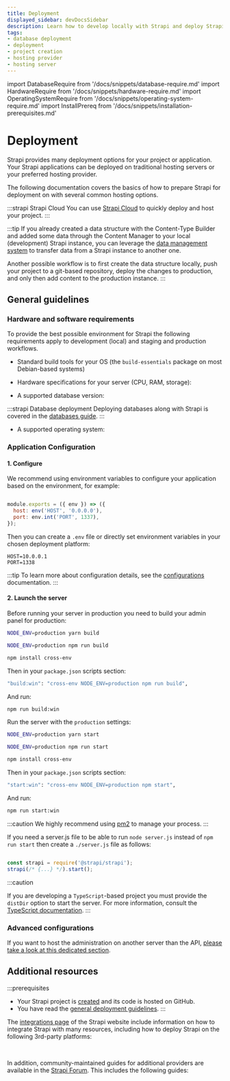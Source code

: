 ```yaml
---
title: Deployment
displayed_sidebar: devDocsSidebar
description: Learn how to develop locally with Strapi and deploy Strapi with various hosting options.
tags:
- database deployment
- deployment
- project creation
- hosting provider
- hosting server
---
```


import DatabaseRequire from '/docs/snippets/database-require.md'
import HardwareRequire from '/docs/snippets/hardware-require.md'
import OperatingSystemRequire from '/docs/snippets/operating-system-require.md'
import InstallPrereq from '/docs/snippets/installation-prerequisites.md'

# Deployment

Strapi provides many deployment options for your project or application. Your Strapi applications can be deployed on traditional hosting servers or your preferred hosting provider.

The following documentation covers the basics of how to prepare Strapi for deployment on with several common hosting options.

:::strapi Strapi Cloud
You can use [Strapi Cloud](/cloud/intro) to quickly deploy and host your project.
:::

:::tip
If you already created a data structure with the Content-Type Builder and added some data through the Content Manager to your local (development) Strapi instance, you can leverage the [data management system](/dev-docs/data-management) to transfer data from a Strapi instance to another one.

Another possible workflow is to first create the data structure locally, push your project to a git-based repository, deploy the changes to production, and only then add content to the production instance.
:::

## General guidelines

### Hardware and software requirements

To provide the best possible environment for Strapi the following requirements apply to development (local) and staging and production workflows.

<InstallPrereq />

- Standard build tools for your OS (the `build-essentials` package on most Debian-based systems)
- Hardware specifications for your server (CPU, RAM, storage):

  <HardwareRequire components={props.components} />

- A supported database version:
<DatabaseRequire components={props.components} />

:::strapi Database deployment
Deploying databases along with Strapi is covered in the [databases guide](/dev-docs/configurations/database#databases-installation-guides).
:::

- A supported operating system:

  <OperatingSystemRequire components={props.components} />

### Application Configuration

#### 1. Configure

We recommend using environment variables to configure your application based on the environment, for example:

```js title="/config/server.js"

module.exports = ({ env }) => ({
  host: env('HOST', '0.0.0.0'),
  port: env.int('PORT', 1337),
});
```

Then you can create a `.env` file or directly set environment variables in your chosen deployment platform:

```
HOST=10.0.0.1
PORT=1338
```

:::tip
To learn more about configuration details, see the [configurations](/dev-docs/configurations) documentation.
:::

#### 2. Launch the server

Before running your server in production you need to build your admin panel for production:

<Tabs groupId="yarn-npm-windows">

<TabItem value="yarn" label="yarn">

```bash
NODE_ENV=production yarn build
```

</TabItem>

<TabItem value="npm" label="npm">

```bash
NODE_ENV=production npm run build
```

</TabItem>

<TabItem value="windows" label="windows">

```bash
npm install cross-env
```

Then in your `package.json` scripts section:

```bash
"build:win": "cross-env NODE_ENV=production npm run build",
```

And run:

```bash
npm run build:win
```

</TabItem>
</Tabs>

Run the server with the `production` settings:

<Tabs groupId="yarn-npm">

<TabItem value="yarn" label="yarn">

```bash
NODE_ENV=production yarn start
```

</TabItem>

<TabItem value="npm" label="npm">

```bash
NODE_ENV=production npm run start
```

</TabItem>

<TabItem value="windows" label="windows">

```bash
npm install cross-env
```

Then in your `package.json` scripts section:

```bash
"start:win": "cross-env NODE_ENV=production npm start",
```

And run:

```bash
npm run start:win
```

</TabItem>

</Tabs>

:::caution
We highly recommend using [pm2](https://github.com/Unitech/pm2/) to manage your process.
:::

If you need a server.js file to be able to run `node server.js` instead of `npm run start` then create a `./server.js` file as follows:

```js title="path: ./server.js"

const strapi = require('@strapi/strapi');
strapi(/* {...} */).start();
```

:::caution

If you are developing a `TypeScript`-based project you must provide the `distDir` option to start the server.
For more information, consult the [TypeScript documentation](/dev-docs/typescript#use-the-strapi-factory).
:::

### Advanced configurations

If you want to host the administration on another server than the API, [please take a look at this dedicated section](/dev-docs/admin-panel-customization/deployment).

## Additional resources

:::prerequisites
* Your Strapi project is [created](/dev-docs/installation) and its code is hosted on GitHub.
* You have read the [general deployment guidelines](/dev-docs/deployment#general-guidelines).
:::

The [integrations page](https://strapi.io/integrations) of the Strapi website include information on how to integrate Strapi with many resources, including how to deploy Strapi on the following 3rd-party platforms:

<CustomDocCard emoji="🔗" small title="Deploy Strapi on AWS"  link="https://strapi.io/integrations/aws" />

<CustomDocCard emoji="🔗" small title="Deploy Strapi on Azure" link="https://strapi.io/integrations/azure" />

<CustomDocCard emoji="🔗" small title="Deploy Strapi on DigitalOcean App Platform"  link="https://strapi.io/integrations/digital-ocean" />

<CustomDocCard emoji="🔗" small title="Deploy Strapi on Heroku" link="https://strapi.io/integrations/heroku" />

<br/>

In addition, community-maintained guides for additional providers are available in the [Strapi Forum](https://forum.strapi.io/c/community-guides/28). This includes the following guides:

<CustomDocCard emoji="🔗" small title="Proxying with Caddy" link="https://forum.strapi.io/t/caddy-proxying-with-strapi/" />
<CustomDocCard emoji="🔗" small title="Proxying with HAProxy" link="https://forum.strapi.io/t/haproxy-proxying-with-strapi/" />
<CustomDocCard emoji="🔗" small title="Proxying with NGinx" link="https://forum.strapi.io/t/nginx-proxing-with-strapi/" />
<CustomDocCard emoji="🔗" small title="Using the PM2 process manager" link="https://forum.strapi.io/t/how-to-use-pm2-process-manager-with-strapi/" />
